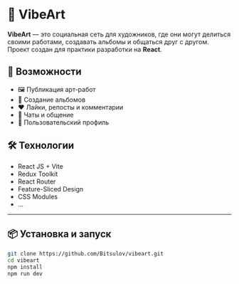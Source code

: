 # 🎨 VibeArt

**VibeArt** — это социальная сеть для художников, где они могут делиться своими работами, создавать альбомы и общаться друг с другом.  
Проект создан для практики разработки на **React**.

## 🚀 Возможности
- 🖼️ Публикация арт-работ
- 📂 Создание альбомов
- ❤️ Лайки, репосты и комментарии
- 💬 Чаты и общение
- 👤 Пользовательский профиль

## 🛠️ Технологии
- React JS + Vite  
- Redux Toolkit  
- React Router  
- Feature-Sliced Design  
- CSS Modules  
- ...

---

## 📦 Установка и запуск

```bash
git clone https://github.com/Bitsulov/vibeart.git
cd vibeart
npm install
npm run dev
